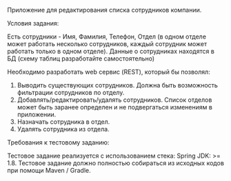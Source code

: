 Приложение для редактирования списка сотрудников компании.

Условия задания:

Есть сотрудники - Имя, Фамилия, Телефон, Отдел (в одном отделе может работать несколько сотрудников, каждый сотрудник может работать только в одном отделе).
Данные о сотрудниках находятся в БД (схему таблиц разработайте самостоятельно)

Необходимо разработать web сервис (REST), который бы позволял:
1. Выводить существующих сотрудников. Должна быть возможность фильтрации сотрудников по отделу.
2. Добавлять/редактировать/удалять сотрудников. Список отделов может быть заранее определен и не подвергаться изменениям в приложении.
3. Назначать сотрудника в отдел.
4. Удалять сотрудника из отдела.

Требования к тестовому заданию:

Тестовое задание реализуется с использованием стека:
Spring
JDK: >= 1.8.
Тестовое задание должно полностью собираться из исходных кодов при помощи Maven / Gradle.
